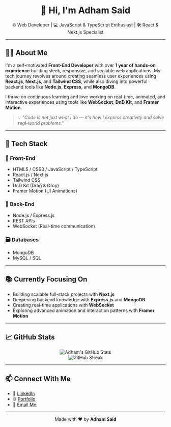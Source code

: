 <h1 align="center">👋 Hi, I'm Adham Said</h1>

<p align="center">
  🌐 Web Developer | 💻 JavaScript & TypeScript Enthusiast | 🛠 React & Next.js Specialist
</p>

---

## 👨‍💻 About Me

I'm a self-motivated **Front-End Developer** with over **1 year of hands-on experience** building sleek, responsive, and scalable web applications. My tech journey revolves around creating seamless user experiences using **React.js**, **Next.js**, and **Tailwind CSS**, while also diving into powerful backend tools like **Node.js**, **Express**, and **MongoDB**.

I thrive on continuous learning and love working on real-time, animated, and interactive experiences using tools like **WebSocket**, **DnD Kit**, and **Framer Motion**.

> 💡 *"Code is not just what I do — it's how I express creativity and solve real-world problems."*

---

## 🚀 Tech Stack

### 🧩 Front-End
- HTML5 / CSS3 / JavaScript / TypeScript  
- React.js / Next.js  
- Tailwind CSS  
- DnD Kit (Drag & Drop)
- Framer Motion (UI Animations)

### 🔧 Back-End
- Node.js / Express.js  
- REST APIs  
- WebSocket (Real-time communication)

### 🗃 Databases
- MongoDB  
- MySQL / SQL

---

## 📚 Currently Focusing On
- Building scalable full-stack projects with **Next.js**
- Deepening backend knowledge with **Express.js** and **MongoDB**
- Creating real-time applications with **WebSocket**
- Exploring advanced animation and interaction patterns with **Framer Motion**

---

## 📈 GitHub Stats

<p align="center">
  <img src="https://github-readme-stats.vercel.app/api?username=your-github-username&show_icons=true&theme=tokyonight" alt="Adham's GitHub Stats" />
  <br />
  <img src="https://github-readme-streak-stats.herokuapp.com/?user=your-github-username&theme=tokyonight" alt="GitHub Streak" />
</p>

---

## 📫 Connect With Me

- 🔗 [LinkedIn](#)
- 🌐 [Portfolio](#)
- 📧 [Email Me](mailto:your.email@example.com)

---

<p align="center">
  Made with ❤️ by <strong>Adham Said</strong>
</p>
